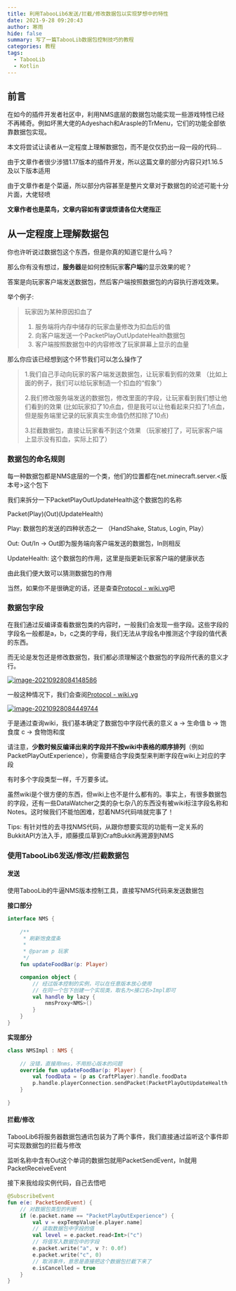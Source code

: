```yaml
---
title: 利用TabooLib6发送/拦截/修改数据包以实现梦想中的特性
date: 2021-9-28 09:20:43
author: 寒雨
hide: false
summary: 写了一篇TabooLib数据包控制技巧的教程
categories: 教程
tags:
  - TabooLib
  - Kotlin
---
```


## 前言

在如今的插件开发者社区中，利用NMS底层的数据包功能实现一些游戏特性已经不再稀奇。例如坏黑大佬的Adyeshach和Arasple的TrMenu，它们的功能全部依靠数据包实现。

本文将尝试让读者从一定程度上理解数据包，而不是仅仅扔出一段一段的代码...

由于文章作者很少涉猎1.17版本的插件开发，所以这篇文章的部分内容只对1.16.5及以下版本适用

由于文章作者是个菜逼，所以部分内容甚至是整片文章对于数据包的论述可能十分片面，大佬轻喷

**文章作者也是菜鸟，文章内容如有谬误烦请各位大佬指正**

## 从一定程度上理解数据包

你也许听说过数据包这个东西，但是你真的知道它是什么吗？

那么你有没有想过，**服务器**是如何控制玩家**客户端**的显示效果的呢？

答案是向玩家客户端发送数据包，然后客户端按照数据包的内容执行游戏效果。

举个例子:

> 玩家因为某种原因扣血了
>
> 1. 服务端将内存中储存的玩家血量修改为扣血后的值
> 2. 向客户端发送一个PacketPlayOutUpdateHealth数据包
> 3. 客户端按照数据包中的内容修改了玩家屏幕上显示的血量

那么你应该已经想到这个环节我们可以怎么操作了

> 1.我们自己手动向玩家的客户端发送数据包，让玩家看到假的效果 （比如上面的例子，我们可以给玩家制造一个扣血的“假象”）
>
> 2.我们修改服务端发送的数据包，修改里面的字段，让玩家看到我们想让他们看到的效果 (比如玩家扣了10点血，但是我可以让他看起来只扣了1点血，但是服务端里记录的玩家真实生命值仍然扣除了10点)
>
> 3.拦截数据包，直接让玩家看不到这个效果 （玩家被打了，可玩家客户端上显示没有扣血，实际上扣了）

### 数据包的命名规则

每一种数据包都是NMS底层的一个类，他们的位置都在net.minecraft.server.<版本号>这个包下

我们来拆分一下PacketPlayOutUpdateHealth这个数据包的名称

Packet(Play)(Out)(UpdateHealth)

Play: 数据包的发送的四种状态之一 （HandShake, Status, Login, Play）

Out: Out/In -> Out即为服务端向客户端发送的数据包，In则相反

UpdateHealth: 这个数据包的作用，这里是指更新玩家客户端的健康状态

由此我们便大致可以猜测数据包的作用

当然，如果你不是很确定的话，还是查查[Protocol - wiki.vg](https://wiki.vg/Protocol#Interact_Entity)吧

### 数据包字段

在我们通过反编译查看数据包类的内容时，一般我们会发现一些字段。这些字段的字段名一般都是a，b，c之类的字母，我们无法从字段名中推测这个字段的值代表的东西。

而无论是发包还是修改数据包，我们都必须理解这个数据包的字段所代表的意义才行。

[![image-20210928084148586](https://camo.githubusercontent.com/97fa12ece9deff1a46bd47da6b99a25e982091f1c2b4e46c7ff3526620ceb9f3/68747470733a2f2f67697465652e636f6d2f636f6c647261696e2d6d6f726f2f696d616765735f6265642f7261772f6d61737465722f696d616765732f696d6167652d32303231303932383038343134383538362e706e67)](https://camo.githubusercontent.com/97fa12ece9deff1a46bd47da6b99a25e982091f1c2b4e46c7ff3526620ceb9f3/68747470733a2f2f67697465652e636f6d2f636f6c647261696e2d6d6f726f2f696d616765735f6265642f7261772f6d61737465722f696d616765732f696d6167652d32303231303932383038343134383538362e706e67)

一般这种情况下，我们会查阅[Protocol - wiki.vg](https://wiki.vg/Protocol#Interact_Entity)

[![image-20210928084449744](https://camo.githubusercontent.com/dc70d6784e1e59e2a5423b583c9ef90dae6f59ff3db7246d579aa3f45a1aa40b/68747470733a2f2f67697465652e636f6d2f636f6c647261696e2d6d6f726f2f696d616765735f6265642f7261772f6d61737465722f696d616765732f696d6167652d32303231303932383038343434393734342e706e67)](https://camo.githubusercontent.com/dc70d6784e1e59e2a5423b583c9ef90dae6f59ff3db7246d579aa3f45a1aa40b/68747470733a2f2f67697465652e636f6d2f636f6c647261696e2d6d6f726f2f696d616765735f6265642f7261772f6d61737465722f696d616765732f696d6167652d32303231303932383038343434393734342e706e67)

于是通过查询wiki，我们基本确定了数据包中字段代表的意义 a -> 生命值 b -> 饱食度 c -> 食物饱和度

请注意，**少数时候反编译出来的字段并不按wiki中表格的顺序排列**（例如PacketPlayOutExperience），你需要结合字段类型来判断字段在wiki上对应的字段

有时多个字段类型一样，千万要多试。

虽然wiki是个很方便的东西，但wiki上也不是什么都有的。事实上，有很多数据包的字段，还有一些DataWatcher之类的杂七杂八的东西没有被wiki标注字段名称和Notes。这时候我们不能怕困难，怼着NMS代码啃就完事了！

Tips: 有针对性的去寻找NMS代码，从跟你想要实现的功能有一定关系的BukkitAPI方法入手，顺藤摸瓜草到CraftBukkit再溯源到NMS

### 使用TabooLib6发送/修改/拦截数据包

#### 发送

使用TabooLib的牛逼NMS版本控制工具，直接写NMS代码来发送数据包

**接口部分**

```kotlin
interface NMS {
    
    /**
     * 刷新饱食度条
     *
     * @param p 玩家
     */
    fun updateFoodBar(p: Player)

    companion object {
        // 经过版本控制的实例，可以在任意版本放心使用
        // 在同一个包下创建一个实现类，取名为<接口名>Impl即可
        val handle by lazy {
            nmsProxy<NMS>()
        }
    }
}
```

**实现部分**

```kotlin
class NMSImpl : NMS {
    
    // 没错，直接用nms，不用担心版本的问题
    override fun updateFoodBar(p: Player) {
        val foodData = (p as CraftPlayer).handle.foodData
        p.handle.playerConnection.sendPacket(PacketPlayOutUpdateHealth(p.scaledHealth, foodData.foodLevel, foodData.saturationLevel))
    }
    
}
```

#### 拦截/修改

TabooLib6将服务器数据包通讯包装为了两个事件，我们直接通过监听这个事件即可实现数据包的拦截与修改

监听名称中含有Out这个单词的数据包就用PacketSendEvent，In就用PacketReceiveEvent

接下来我给段实例代码，自己去悟吧

```kotlin
@SubscribeEvent
fun e(e: PacketSendEvent) {
	// 对数据包类型的判断
    if (e.packet.name == "PacketPlayOutExperience") {
        val v = expTempValue[e.player.name]
        // 读取数据包中字段的值
        val level = e.packet.read<Int>("c")
        // 将值写入数据包中的字段
        e.packet.write("a", v ?: 0.0f)
        e.packet.write("c", 0)
        // 取消事件，意思是直接把这个数据包拦截下来了
        e.isCancelled = true
    }
}
```